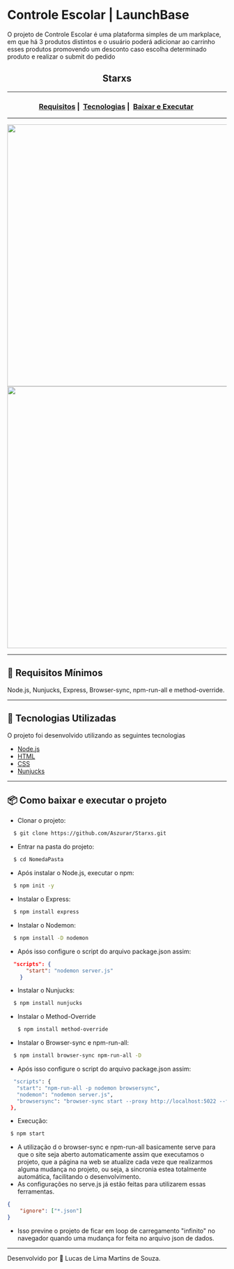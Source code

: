 # Controle Escolar | LaunchBase
 O projeto de Controle Escolar é uma plataforma simples de um markplace, em que há 3 produtos distintos e o usuário poderá adicionar ao carrinho esses produtos promovendo um desconto caso escolha determinado produto e realizar o submit do pedido
<h2 align="center">Starxs</h2>

___

<h3 align="center">
  <a href="#seedling-requisitos-mínimos">Requisitos</a>&nbsp;|&nbsp;
  <a href="#rocket-tecnologias-utilizadas">Tecnologias</a>&nbsp;|&nbsp;
  <a href="#package-como-baixar-e-executar-o-projeto">Baixar e Executar</a>&nbsp;
</h3>

___

<div align="center" ><img src="https://i.imgur.com/acLzzpO.png" width="600"></div> 

<div align="center" ><img src="https://i.imgur.com/0kpDMu4.png" width="600"></div> 


___
## :seedling: Requisitos Mínimos

Node.js, Nunjucks, Express, Browser-sync, npm-run-all e method-override.
___
## :rocket: Tecnologias Utilizadas 

O projeto foi desenvolvido utilizando as seguintes tecnologias

- [Node.js](https://nodejs.org/en/)
- [HTML](https://developer.mozilla.org/pt-BR/docs/Web/HTML)
- [CSS](https://developer.mozilla.org/pt-BR/docs/Web/CSS)
- [Nunjucks](https://mozilla.github.io/nunjucks/)

___
## :package: Como baixar e executar o projeto

  - Clonar o projeto:
```bash
  $ git clone https://github.com/Aszurar/Starxs.git
```
- Entrar na pasta do projeto:
```bash
  $ cd NomedaPasta
```
- Após instalar o Node.js, executar o npm:
```bash
  $ npm init -y
```
- Instalar o Express:
```bash
  $ npm install express
```
- Instalar o Nodemon:
```bash
  $ npm install -D nodemon  
```
- Após isso configure o script do arquivo package.json assim:
```json
  "scripts": {
      "start": "nodemon server.js"
    }
```
- Instalar o Nunjucks:
```bash
  $ npm install nunjucks
```
- Instalar o Method-Override
  ```bash
  $ npm install method-override
  ```
 - Instalar o  Browser-sync e npm-run-all:
```bash
  $ npm install browser-sync npm-run-all -D
```
 - Após isso configure o script do arquivo package.json assim:
 ```bash
   "scripts": {
    "start": "npm-run-all -p nodemon browsersync",
    "nodemon": "nodemon server.js",
    "browsersync": "browser-sync start --proxy http://localhost:5022 --files 'public,views'"
  },
```
 - Execução:
 ```bash
  $ npm start
```
- A utilização d o browser-sync e npm-run-all basicamente serve para que o site seja aberto automaticamente assim que executamos o projeto, que a página na web se atualize cada veze que realizarmos alguma mudança no projeto, ou seja, a sincronia estea totalmente automática, facilitando o desenvolvimento.
- As configurações no serve.js já estão feitas para utilizarem essas ferramentas.
```json
{   
    "ignore": ["*.json"] 
}
```
- Isso previne o projeto de ficar em loop de carregamento "infinito" no navegador quando uma mudança for feita no arquivo json de dados.
___
Desenvolvido por :star2: Lucas de Lima Martins de Souza.

